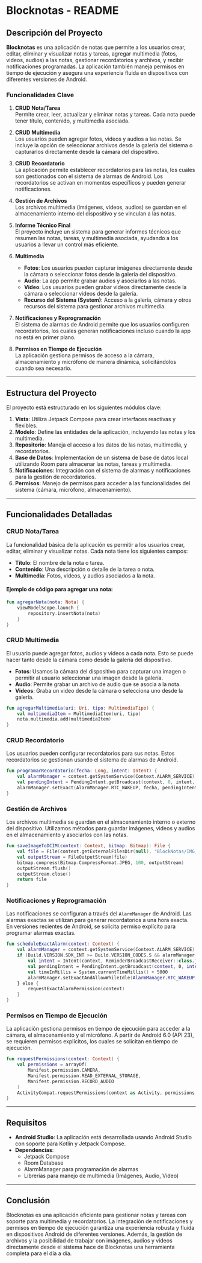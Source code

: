 

# Blocknotas - README

## Descripción del Proyecto

**Blocknotas** es una aplicación de notas que permite a los usuarios crear, editar, eliminar y visualizar notas y tareas, agregar multimedia (fotos, videos, audios) a las notas, gestionar recordatorios y archivos, y recibir notificaciones programadas. La aplicación también maneja permisos en tiempo de ejecución y asegura una experiencia fluida en dispositivos con diferentes versiones de Android.

### Funcionalidades Clave

1. **CRUD Nota/Tarea**  
   Permite crear, leer, actualizar y eliminar notas y tareas. Cada nota puede tener título, contenido, y multimedia asociada.
   
2. **CRUD Multimedia**  
   Los usuarios pueden agregar fotos, videos y audios a las notas. Se incluye la opción de seleccionar archivos desde la galería del sistema o capturarlos directamente desde la cámara del dispositivo.

3. **CRUD Recordatorio**  
   La aplicación permite establecer recordatorios para las notas, los cuales son gestionados con el sistema de alarmas de Android. Los recordatorios se activan en momentos específicos y pueden generar notificaciones.

4. **Gestión de Archivos**  
   Los archivos multimedia (imágenes, videos, audios) se guardan en el almacenamiento interno del dispositivo y se vinculan a las notas.

5. **Informe Técnico Final**  
   El proyecto incluye un sistema para generar informes técnicos que resumen las notas, tareas, y multimedia asociada, ayudando a los usuarios a llevar un control más eficiente.

6. **Multimedia**  
   - **Fotos**: Los usuarios pueden capturar imágenes directamente desde la cámara o seleccionar fotos desde la galería del dispositivo.
   - **Audio**: La app permite grabar audios y asociarlos a las notas.
   - **Video**: Los usuarios pueden grabar videos directamente desde la cámara o seleccionar videos desde la galería.
   - **Recurso del Sistema (System)**: Acceso a la galería, cámara y otros recursos del sistema para gestionar archivos multimedia.
   
7. **Notificaciones y Reprogramación**  
   El sistema de alarmas de Android permite que los usuarios configuren recordatorios, los cuales generan notificaciones incluso cuando la app no está en primer plano.

8. **Permisos en Tiempo de Ejecución**  
   La aplicación gestiona permisos de acceso a la cámara, almacenamiento y micrófono de manera dinámica, solicitándolos cuando sea necesario.

---

## Estructura del Proyecto

El proyecto está estructurado en los siguientes módulos clave:

1. **Vista**: Utiliza Jetpack Compose para crear interfaces reactivas y flexibles.
2. **Modelo**: Define las entidades de la aplicación, incluyendo las notas y los multimedia.
3. **Repositorio**: Maneja el acceso a los datos de las notas, multimedia, y recordatorios.
4. **Base de Datos**: Implementación de un sistema de base de datos local utilizando Room para almacenar las notas, tareas y multimedia.
5. **Notificaciones**: Integración con el sistema de alarmas y notificaciones para la gestión de recordatorios.
6. **Permisos**: Manejo de permisos para acceder a las funcionalidades del sistema (cámara, micrófono, almacenamiento).

---

## Funcionalidades Detalladas

### CRUD Nota/Tarea

La funcionalidad básica de la aplicación es permitir a los usuarios crear, editar, eliminar y visualizar notas. Cada nota tiene los siguientes campos:

- **Título**: El nombre de la nota o tarea.
- **Contenido**: Una descripción o detalle de la tarea o nota.
- **Multimedia**: Fotos, videos, y audios asociados a la nota.

#### Ejemplo de código para agregar una nota:

```kotlin
fun agregarNota(nota: Nota) {
    viewModelScope.launch {
        repository.insertNota(nota)
    }
}
```

### CRUD Multimedia

El usuario puede agregar fotos, audios y videos a cada nota. Esto se puede hacer tanto desde la cámara como desde la galería del dispositivo.

- **Fotos**: Usamos la cámara del dispositivo para capturar una imagen o permitir al usuario seleccionar una imagen desde la galería.
- **Audio**: Permite grabar un archivo de audio que se asocia a la nota.
- **Videos**: Graba un video desde la cámara o selecciona uno desde la galería.

```kotlin
fun agregarMultimedia(uri: Uri, tipo: MultimediaTipo) {
    val multimediaItem = MultimediaItem(uri, tipo)
    nota.multimedia.add(multimediaItem)
}
```

### CRUD Recordatorio

Los usuarios pueden configurar recordatorios para sus notas. Estos recordatorios se gestionan usando el sistema de alarmas de Android.

```kotlin
fun programarRecordatorio(fecha: Long, intent: Intent) {
    val alarmManager = context.getSystemService(Context.ALARM_SERVICE) as AlarmManager
    val pendingIntent = PendingIntent.getBroadcast(context, 0, intent, PendingIntent.FLAG_UPDATE_CURRENT)
    alarmManager.setExact(AlarmManager.RTC_WAKEUP, fecha, pendingIntent)
}
```

### Gestión de Archivos

Los archivos multimedia se guardan en el almacenamiento interno o externo del dispositivo. Utilizamos métodos para guardar imágenes, videos y audios en el almacenamiento y asociarlos con las notas.

```kotlin
fun saveImageToDCIM(context: Context, bitmap: Bitmap): File {
    val file = File(context.getExternalFilesDir(null), "BlockNotas/IMG_${System.currentTimeMillis()}.jpg")
    val outputStream = FileOutputStream(file)
    bitmap.compress(Bitmap.CompressFormat.JPEG, 100, outputStream)
    outputStream.flush()
    outputStream.close()
    return file
}
```

### Notificaciones y Reprogramación

Las notificaciones se configuran a través del `AlarmManager` de Android. Las alarmas exactas se utilizan para generar recordatorios a una hora exacta. En versiones recientes de Android, se solicita permiso explícito para programar alarmas exactas.

```kotlin
fun scheduleExactAlarm(context: Context) {
    val alarmManager = context.getSystemService(Context.ALARM_SERVICE) as AlarmManager
    if (Build.VERSION.SDK_INT >= Build.VERSION_CODES.S && alarmManager.canScheduleExactAlarms()) {
        val intent = Intent(context, ReminderBroadcastReceiver::class.java)
        val pendingIntent = PendingIntent.getBroadcast(context, 0, intent, PendingIntent.FLAG_UPDATE_CURRENT)
        val timeInMillis = System.currentTimeMillis() + 5000
        alarmManager.setExactAndAllowWhileIdle(AlarmManager.RTC_WAKEUP, timeInMillis, pendingIntent)
    } else {
        requestExactAlarmPermission(context)
    }
}
```

### Permisos en Tiempo de Ejecución

La aplicación gestiona permisos en tiempo de ejecución para acceder a la cámara, el almacenamiento y el micrófono. A partir de Android 6.0 (API 23), se requieren permisos explícitos, los cuales se solicitan en tiempo de ejecución.

```kotlin
fun requestPermissions(context: Context) {
    val permissions = arrayOf(
        Manifest.permission.CAMERA,
        Manifest.permission.READ_EXTERNAL_STORAGE,
        Manifest.permission.RECORD_AUDIO
    )
    ActivityCompat.requestPermissions(context as Activity, permissions, REQUEST_CODE)
}
```

---

## Requisitos

- **Android Studio**: La aplicación está desarrollada usando Android Studio con soporte para Kotlin y Jetpack Compose.
- **Dependencias**:
  - Jetpack Compose
  - Room Database
  - AlarmManager para programación de alarmas
  - Librerías para manejo de multimedia (Imágenes, Audio, Video)

---

## Conclusión

Blocknotas es una aplicación eficiente para gestionar notas y tareas con soporte para multimedia y recordatorios. La integración de notificaciones y permisos en tiempo de ejecución garantiza una experiencia robusta y fluida en dispositivos Android de diferentes versiones. Además, la gestión de archivos y la posibilidad de trabajar con imágenes, audios y videos directamente desde el sistema hace de Blocknotas una herramienta completa para el día a día.

